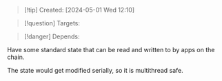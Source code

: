 
>[!tip] Created: [2024-05-01 Wed 12:10]

>[!question] Targets: 

>[!danger] Depends: 

Have some standard state that can be read and written to by apps on the chain.

The state would get modified serially, so it is multithread safe.